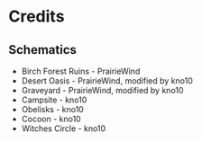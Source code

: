 Credits
=======

Schematics
----------
* Birch Forest Ruins - PrairieWind
* Desert Oasis - PrairieWind, modified by kno10
* Graveyard - PrairieWind, modified by kno10
* Campsite - kno10
* Obelisks - kno10
* Cocoon - kno10
* Witches Circle - kno10

